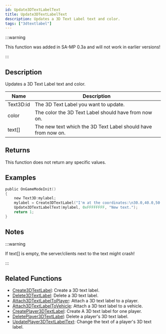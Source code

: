 ```yaml
---
id: Update3DTextLabelText
title: Update3DTextLabelText
description: Updates a 3D Text Label text and color.
tags: ["3dtextlabel"]
---
```


:::warning

This function was added in SA-MP 0.3a and will not work in earlier versions!

:::

## Description

Updates a 3D Text Label text and color.

| Name      | Description                                                   |
| --------- | ------------------------------------------------------------- |
| Text3D:id | The 3D Text Label you want to update.                         |
| color     | The color the 3D Text Label should have from now on.          |
| text[]    | The new text which the 3D Text Label should have from now on. |

## Returns

This function does not return any specific values.

## Examples

```c
public OnGameModeInit()
{
    new Text3D:mylabel;
    mylabel = Create3DTextLabel("I'm at the coordinates:\n30.0,40.0,50.0",0x008080FF,30.0,40.0,50.0,40.0,0);
    Update3DTextLabelText(mylabel, 0xFFFFFFFF, "New text.");
    return 1;
}
```

## Notes

:::warning

If text[] is empty, the server/clients next to the text might crash!

:::

## Related Functions

- [Create3DTextLabel](../functions/Create3DTextLabel.md): Create a 3D text label.
- [Delete3DTextLabel](../functions/Delete3DTextLabel.md): Delete a 3D text label.
- [Attach3DTextLabelToPlayer](../functions/Attach3DTextLabelToPlayer.md): Attach a 3D text label to a player.
- [Attach3DTextLabelToVehicle](../functions/Attach3DTextLabelToVehicle.md): Attach a 3D text label to a vehicle.
- [CreatePlayer3DTextLabel](../functions/CreatePlayer3DTextLabel.md): Create A 3D text label for one player.
- [DeletePlayer3DTextLabel](../functions/DeletePlayer3DTextLabel.md): Delete a player's 3D text label.
- [UpdatePlayer3DTextLabelText](../functions/UpdatePlayer3DTextLabelText.md): Change the text of a player's 3D text label.
